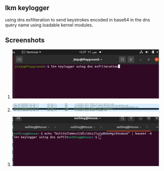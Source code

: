 ## lkm keylogger 

using dns exfilteration to send keystrokes encoded in base64 in the dns query name using loadable kernel modules.

## Screenshots

1. ![Screenshot 1](./images/Screenshot%20from%202025-05-11%2015-27-09.png)

2. ![Screenshot 2](./images/Screenshot%20from%202025-05-11%2015-23-02.png)

3. ![Screenshot 3](./images/Screenshot%20from%202025-05-11%2015-26-52.png)
